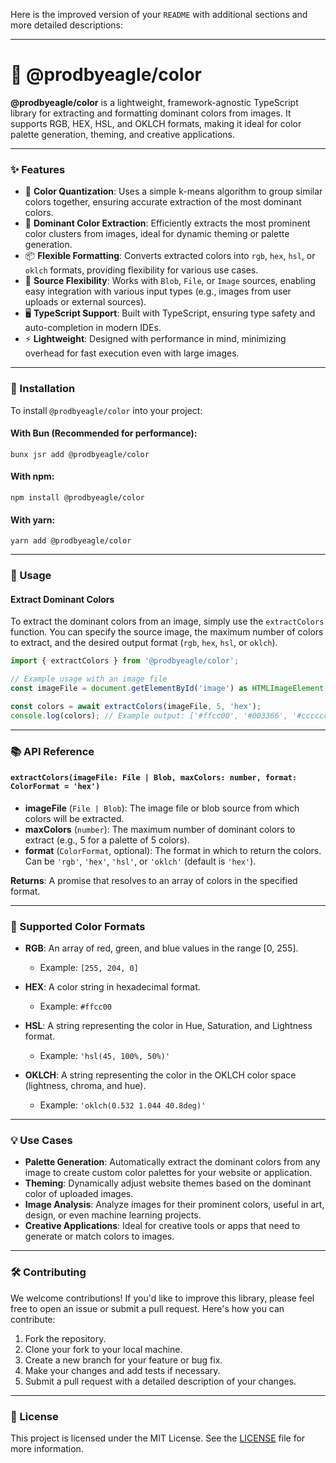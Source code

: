 Here is the improved version of your `README` with additional sections and more detailed descriptions:

---

# 🦅 @prodbyeagle/color

**@prodbyeagle/color** is a lightweight, framework-agnostic TypeScript library for extracting and formatting dominant colors from images. It supports RGB, HEX, HSL, and OKLCH formats, making it ideal for color palette generation, theming, and creative applications.

---

### ✨ Features

-   🎨 **Color Quantization**: Uses a simple k-means algorithm to group similar colors together, ensuring accurate extraction of the most dominant colors.
-   🧠 **Dominant Color Extraction**: Efficiently extracts the most prominent color clusters from images, ideal for dynamic theming or palette generation.
-   📦 **Flexible Formatting**: Converts extracted colors into `rgb`, `hex`, `hsl`, or `oklch` formats, providing flexibility for various use cases.
-   📁 **Source Flexibility**: Works with `Blob`, `File`, or `Image` sources, enabling easy integration with various input types (e.g., images from user uploads or external sources).
-   🖥️ **TypeScript Support**: Built with TypeScript, ensuring type safety and auto-completion in modern IDEs.
-   ⚡ **Lightweight**: Designed with performance in mind, minimizing overhead for fast execution even with large images.

---

### 🚀 Installation

To install `@prodbyeagle/color` into your project:

#### With Bun (Recommended for performance):

```
bunx jsr add @prodbyeagle/color
```

#### With npm:

```
npm install @prodbyeagle/color
```

#### With yarn:

```
yarn add @prodbyeagle/color
```

---

### 🔧 Usage

#### Extract Dominant Colors

To extract the dominant colors from an image, simply use the `extractColors` function. You can specify the source image, the maximum number of colors to extract, and the desired output format (`rgb`, `hex`, `hsl`, or `oklch`).

```ts
import { extractColors } from '@prodbyeagle/color';

// Example usage with an image file
const imageFile = document.getElementById('image') as HTMLImageElement;

const colors = await extractColors(imageFile, 5, 'hex');
console.log(colors); // Example output: ['#ffcc00', '#003366', '#cccccc']
```

---

### 📚 API Reference

#### `extractColors(imageFile: File | Blob, maxColors: number, format: ColorFormat = 'hex')`

-   **imageFile** (`File | Blob`): The image file or blob source from which colors will be extracted.
-   **maxColors** (`number`): The maximum number of dominant colors to extract (e.g., 5 for a palette of 5 colors).
-   **format** (`ColorFormat`, optional): The format in which to return the colors. Can be `'rgb'`, `'hex'`, `'hsl'`, or `'oklch'` (default is `'hex'`).

**Returns**: A promise that resolves to an array of colors in the specified format.

---

### 🎨 Supported Color Formats

-   **RGB**: An array of red, green, and blue values in the range \[0, 255].

    -   Example: `[255, 204, 0]`

-   **HEX**: A color string in hexadecimal format.

    -   Example: `#ffcc00`

-   **HSL**: A string representing the color in Hue, Saturation, and Lightness format.

    -   Example: `'hsl(45, 100%, 50%)'`

-   **OKLCH**: A string representing the color in the OKLCH color space (lightness, chroma, and hue).

    -   Example: `'oklch(0.532 1.044 40.8deg)'`

---

### 💡 Use Cases

-   **Palette Generation**: Automatically extract the dominant colors from any image to create custom color palettes for your website or application.
-   **Theming**: Dynamically adjust website themes based on the dominant color of uploaded images.
-   **Image Analysis**: Analyze images for their prominent colors, useful in art, design, or even machine learning projects.
-   **Creative Applications**: Ideal for creative tools or apps that need to generate or match colors to images.

---

### 🛠️ Contributing

We welcome contributions! If you'd like to improve this library, please feel free to open an issue or submit a pull request. Here's how you can contribute:

1. Fork the repository.
2. Clone your fork to your local machine.
3. Create a new branch for your feature or bug fix.
4. Make your changes and add tests if necessary.
5. Submit a pull request with a detailed description of your changes.

---

### 📝 License

This project is licensed under the MIT License. See the [LICENSE](LICENSE) file for more information.
